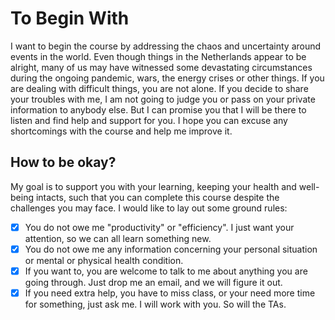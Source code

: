 # To Begin With

I want to begin the course by addressing the chaos and uncertainty around events in the world. Even though things in the Netherlands appear to be alright, many of us may have witnessed some devastating circumstances during the ongoing pandemic, wars, the energy crises or other things. If you are dealing with difficult things, you are not alone. If you decide to share your troubles with me, I am not going to judge you or pass on your private information to anybody else. But I can promise you that I will be there to listen and find help and support for you. I hope you can excuse any shortcomings with the course and help me improve it.

## How to be okay?

My goal is to support you with your learning, keeping your health and well-being intacts, such that you can complete this course despite the challenges you may face. I would like to lay out some ground rules:

- [x] You do not owe me "productivity" or "efficiency". I just want your attention, so we can all learn something new.
- [x] You do not owe me any information concerning your personal situation or mental or physical health condition.
- [x] If you want to, you are welcome to talk to me about anything you are going through. Just drop me an email, and we will figure it out.
- [x] If you need extra help, you have to miss class, or your need more time for something, just ask me. I will work with you. So will the TAs.
